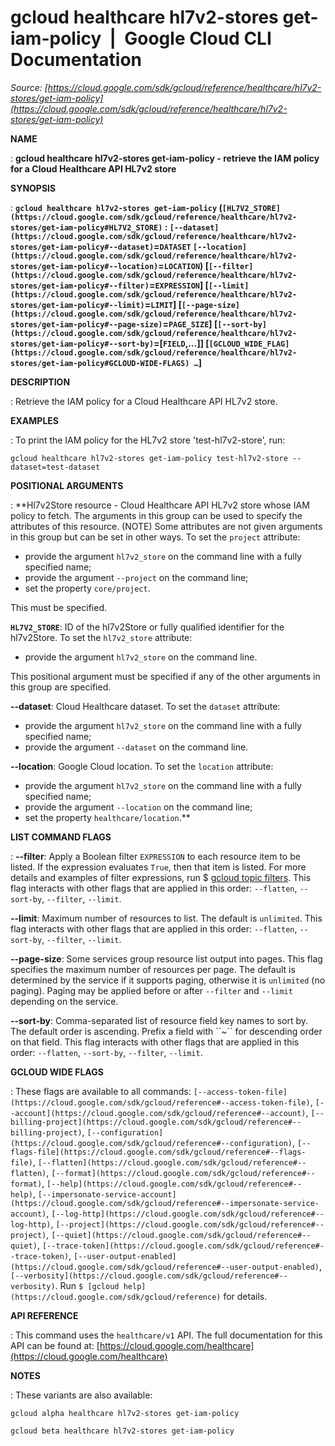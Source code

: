 # gcloud healthcare hl7v2-stores get-iam-policy  |  Google Cloud CLI Documentation

*Source: [https://cloud.google.com/sdk/gcloud/reference/healthcare/hl7v2-stores/get-iam-policy](https://cloud.google.com/sdk/gcloud/reference/healthcare/hl7v2-stores/get-iam-policy)*

**NAME**

: **gcloud healthcare hl7v2-stores get-iam-policy - retrieve the IAM policy for a Cloud Healthcare API HL7v2 store**

**SYNOPSIS**

: **`gcloud healthcare hl7v2-stores get-iam-policy` (`[HL7V2_STORE](https://cloud.google.com/sdk/gcloud/reference/healthcare/hl7v2-stores/get-iam-policy#HL7V2_STORE)` : `[--dataset](https://cloud.google.com/sdk/gcloud/reference/healthcare/hl7v2-stores/get-iam-policy#--dataset)`=`DATASET` `[--location](https://cloud.google.com/sdk/gcloud/reference/healthcare/hl7v2-stores/get-iam-policy#--location)`=`LOCATION`) [`[--filter](https://cloud.google.com/sdk/gcloud/reference/healthcare/hl7v2-stores/get-iam-policy#--filter)`=`EXPRESSION`] [`[--limit](https://cloud.google.com/sdk/gcloud/reference/healthcare/hl7v2-stores/get-iam-policy#--limit)`=`LIMIT`] [`[--page-size](https://cloud.google.com/sdk/gcloud/reference/healthcare/hl7v2-stores/get-iam-policy#--page-size)`=`PAGE_SIZE`] [`[--sort-by](https://cloud.google.com/sdk/gcloud/reference/healthcare/hl7v2-stores/get-iam-policy#--sort-by)`=[`FIELD`,…]] [`[GCLOUD_WIDE_FLAG](https://cloud.google.com/sdk/gcloud/reference/healthcare/hl7v2-stores/get-iam-policy#GCLOUD-WIDE-FLAGS) …`]**

**DESCRIPTION**

: Retrieve the IAM policy for a Cloud Healthcare API HL7v2 store.

**EXAMPLES**

: To print the IAM policy for the HL7v2 store 'test-hl7v2-store', run:

```
gcloud healthcare hl7v2-stores get-iam-policy test-hl7v2-store --dataset=test-dataset
```

**POSITIONAL ARGUMENTS**

: **Hl7v2Store resource - Cloud Healthcare API HL7v2 store whose IAM policy to
fetch. The arguments in this group can be used to specify the attributes of this
resource. (NOTE) Some attributes are not given arguments in this group but can
be set in other ways.
To set the `project` attribute:

- provide the argument `hl7v2_store` on the command line with a fully
specified name;
- provide the argument `--project` on the command line;
- set the property `core/project`.

This must be specified.

**`HL7V2_STORE`**:
ID of the hl7v2Store or fully qualified identifier for the hl7v2Store.
To set the `hl7v2_store` attribute:

- provide the argument `hl7v2_store` on the command line.

This positional argument must be specified if any of the other arguments in this
group are specified.

**--dataset**:
Cloud Healthcare dataset.
To set the `dataset` attribute:

- provide the argument `hl7v2_store` on the command line with a fully
specified name;
- provide the argument `--dataset` on the command line.

**--location**:
Google Cloud location.
To set the `location` attribute:

- provide the argument `hl7v2_store` on the command line with a fully
specified name;
- provide the argument `--location` on the command line;
- set the property `healthcare/location`.**

**LIST COMMAND FLAGS**

: **--filter**:
Apply a Boolean filter `EXPRESSION` to each resource item
to be listed. If the expression evaluates `True`, then that item is
listed. For more details and examples of filter expressions, run $ [gcloud topic filters](https://cloud.google.com/sdk/gcloud/reference/topic/filters). This flag
interacts with other flags that are applied in this order:
`--flatten`, `--sort-by`, `--filter`,
`--limit`.

**--limit**:
Maximum number of resources to list. The default is `unlimited`. This
flag interacts with other flags that are applied in this order:
`--flatten`, `--sort-by`, `--filter`,
`--limit`.

**--page-size**:
Some services group resource list output into pages. This flag specifies the
maximum number of resources per page. The default is determined by the service
if it supports paging, otherwise it is `unlimited` (no paging).
Paging may be applied before or after `--filter` and
`--limit` depending on the service.

**--sort-by**:
Comma-separated list of resource field key names to sort by. The default order
is ascending. Prefix a field with ``~´´ for descending order on that
field. This flag interacts with other flags that are applied in this order:
`--flatten`, `--sort-by`, `--filter`,
`--limit`.

**GCLOUD WIDE FLAGS**

: These flags are available to all commands: `[--access-token-file](https://cloud.google.com/sdk/gcloud/reference#--access-token-file)`,
`[--account](https://cloud.google.com/sdk/gcloud/reference#--account)`, `[--billing-project](https://cloud.google.com/sdk/gcloud/reference#--billing-project)`,
`[--configuration](https://cloud.google.com/sdk/gcloud/reference#--configuration)`,
`[--flags-file](https://cloud.google.com/sdk/gcloud/reference#--flags-file)`,
`[--flatten](https://cloud.google.com/sdk/gcloud/reference#--flatten)`, `[--format](https://cloud.google.com/sdk/gcloud/reference#--format)`, `[--help](https://cloud.google.com/sdk/gcloud/reference#--help)`, `[--impersonate-service-account](https://cloud.google.com/sdk/gcloud/reference#--impersonate-service-account)`,
`[--log-http](https://cloud.google.com/sdk/gcloud/reference#--log-http)`,
`[--project](https://cloud.google.com/sdk/gcloud/reference#--project)`, `[--quiet](https://cloud.google.com/sdk/gcloud/reference#--quiet)`, `[--trace-token](https://cloud.google.com/sdk/gcloud/reference#--trace-token)`, `[--user-output-enabled](https://cloud.google.com/sdk/gcloud/reference#--user-output-enabled)`,
`[--verbosity](https://cloud.google.com/sdk/gcloud/reference#--verbosity)`.
Run `$ [gcloud help](https://cloud.google.com/sdk/gcloud/reference)` for details.

**API REFERENCE**

: This command uses the `healthcare/v1` API. The full documentation for
this API can be found at: [https://cloud.google.com/healthcare](https://cloud.google.com/healthcare)

**NOTES**

: These variants are also available:

```
gcloud alpha healthcare hl7v2-stores get-iam-policy
```

```
gcloud beta healthcare hl7v2-stores get-iam-policy
```
